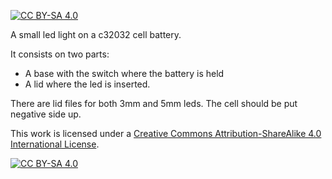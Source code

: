 [![CC BY-SA 4.0][cc-by-sa-shield]][cc-by-sa]


A small led light on a c32032 cell battery. 

It consists on two parts: 
- A base with the switch where the battery is held
- A lid where the led is inserted. 

There are lid files for both 3mm and 5mm leds. 
The cell should be put negative side up. 


This work is licensed under a
[Creative Commons Attribution-ShareAlike 4.0 International License][cc-by-sa].

[![CC BY-SA 4.0][cc-by-sa-image]][cc-by-sa]

[cc-by-sa]: http://creativecommons.org/licenses/by-sa/4.0/
[cc-by-sa-image]: https://licensebuttons.net/l/by-sa/4.0/88x31.png
[cc-by-sa-shield]: https://img.shields.io/badge/License-CC%20BY--SA%204.0-lightgrey.svg

